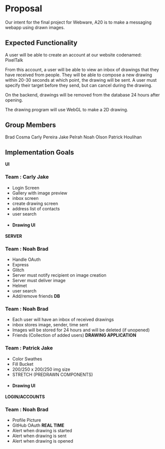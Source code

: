# Proposal
Our intent for the final project for Webware, A20 is to make a messaging webapp using drawn images.

## Expected Functionality ##

A user will be able to create an account at our website codenamed: PixelTalk

From this account, a user will be able to view an inbox of drawings that they have received from people. 
They will be able to compose a new drawing within 20-30 seconds at which point, the drawing will be sent.
A user must specify their target before they send, but can cancel during the drawing.

On the backend, drawings will be removed from the database 24 hours after opening.

The drawing program will use WebGL to make a 2D drawing.

## Group Members ##

Brad Cosma
Carly Pereira
Jake Pelrah
Noah Olson
Patrick Houlihan

## Implementation Goals
**UI**
### Team : Carly Jake ###
- Login Screen
- Gallery with image preview
- inbox screen
- create drawing screen
- address list of contacts
- user search
- #### Drawing UI ####
**SERVER**
### Team : Noah Brad ###
- Handle OAuth 
- Express
- Glitch
- Server must notify recipient on image creation
- Server must deliver image
- Helmet
- user search
- Add/remove friends
**DB**
### Team : Noah Brad ###
- Each user will have an inbox of received drawings
- inbox stores image, sender, time sent
- Images will be stored for 24 hours and will be deleted (if unopened)
- Friends (Collection of added users)
**DRAWING APPLICATION**
### Team : Patrick Jake ###
- Color Swathes
- Fill Bucket
- 200/250 x 200/250 img size
- STRETCH (PREDRAWN COMPONENTS)
- #### Drawing UI ####
**LOGIN/ACCOUNTS**
### Team : Noah Brad ###
- Profile Picture
- GitHub OAuth
**REAL TIME**
- Alert when drawing is started
- Alert when drawing is sent
- Alert when drawing is opened